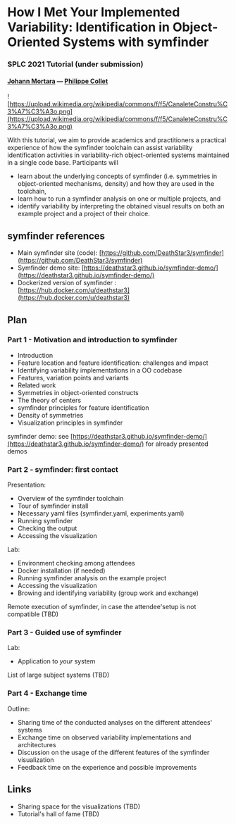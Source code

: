 # How I Met Your Implemented Variability: Identification in Object-Oriented Systems with symfinder
### SPLC 2021 Tutorial (under submission)

#### [Johann Mortara](https://j-mortara.github.io/) — [Philippe Collet](https://www.i3s.unice.fr/Philippe_Collet/)

![https://upload.wikimedia.org/wikipedia/commons/f/f5/CanaleteConstru%C3%A7%C3%A3o.png](https://upload.wikimedia.org/wikipedia/commons/f/f5/CanaleteConstru%C3%A7%C3%A3o.png)

With this tutorial, we aim to provide academics and practitioners a practical experience of how the symfinder toolchain can assist variability identification activities in variability-rich object-oriented systems maintained in a single code base.
Participants will 

* learn about the underlying concepts of symfinder (i.e. symmetries in object-oriented mechanisms, density) and how they are used in the toolchain,
* learn how to run a symfinder analysis on one or multiple projects, and
* identify variability by interpreting the obtained visual results on both an example project and a project of their choice.

## symfinder references

* Main symfinder site (code): [https://github.com/DeathStar3/symfinder](https://github.com/DeathStar3/symfinder)
* Symfinder demo site: [https://deathstar3.github.io/symfinder-demo/](https://deathstar3.github.io/symfinder-demo/)
* Dockerized version of symfinder : [https://hub.docker.com/u/deathstar3](https://hub.docker.com/u/deathstar3)

## Plan

### Part 1 - Motivation and introduction to symfinder

* Introduction
* Feature location and feature identification: challenges and impact
* Identifying variability implementations in a OO codebase
* Features, variation points and variants
* Related work
* Symmetries in object-oriented constructs
* The theory of centers
* symfinder principles for feature identification
* Density of symmetries
* Visualization principles in symfinder

symfinder demo: see [https://deathstar3.github.io/symfinder-demo/](https://deathstar3.github.io/symfinder-demo/) for already presented demos

### Part 2 - symfinder: first contact

Presentation:

* Overview of the symfinder toolchain
* Tour of symfinder install
* Necessary yaml files (symfinder.yaml, experiments.yaml)
* Running symfinder
* Checking the output
* Accessing the visualization

Lab:

* Environment checking among attendees
* Docker installation (if needed)
* Running symfinder analysis on the example project
* Accessing the visualization
* Browing and identifying variability (group work and exchange)

Remote execution of symfinder, in case the attendee'setup is not compatible (TBD)

### Part 3 - Guided use of symfinder

Lab: 

* Application to *your* system

List of large subject systems (TBD)

### Part 4 - Exchange time

Outline:

*  Sharing time of the conducted analyses on the different attendees' systems
*  Exchange time on observed variability implementations and architectures
*  Discussion on the usage of the different features of the symfinder visualization
*  Feedback time on the experience and possible improvements

## Links

* Sharing space for the visualizations (TBD)
* Tutorial's hall of fame (TBD)